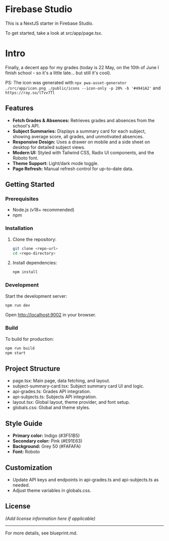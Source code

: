 # Firebase Studio

This is a NextJS starter in Firebase Studio.

To get started, take a look at src/app/page.tsx.

# Intro

Finally, a decent app for my grades (today is 22 May, on the 10th of June I finish school - so it's a little late... but still it's cool).

PS: The icon was generated with `npx pwa-asset-generator ./src/app/icon.png ./public/icons --icon-only -p 20% -b '#4941A2'` and `https://ray.so/lTvv7Tl`

## Features

- **Fetch Grades & Absences:** Retrieves grades and absences from the school's API.
- **Subject Summaries:** Displays a summary card for each subject, showing average score, all grades, and unmotivated absences.
- **Responsive Design:** Uses a drawer on mobile and a side sheet on desktop for detailed subject views.
- **Modern UI:** Styled with Tailwind CSS, Radix UI components, and the Roboto font.
- **Theme Support:** Light/dark mode toggle.
- **Page Refresh:** Manual refresh control for up-to-date data.

## Getting Started

### Prerequisites

- Node.js (v18+ recommended)
- npm

### Installation

1. Clone the repository:
   ```sh
   git clone <repo-url>
   cd <repo-directory>
   ```

2. Install dependencies:
   ```sh
   npm install
   ```

### Development

Start the development server:

```sh
npm run dev
```

Open [http://localhost:9002](http://localhost:9002) in your browser.

### Build

To build for production:

```sh
npm run build
npm start
```

## Project Structure

- page.tsx: Main page, data fetching, and layout.
- subject-summary-card.tsx: Subject summary card UI and logic.
- api-grades.ts: Grades API integration.
- api-subjects.ts: Subjects API integration.
- layout.tsx: Global layout, theme provider, and font setup.
- globals.css: Global and theme styles.

## Style Guide

- **Primary color:** Indigo (#3F51B5)
- **Secondary color:** Pink (#E91E63)
- **Background:** Grey 50 (#FAFAFA)
- **Font:** Roboto

## Customization

- Update API keys and endpoints in api-grades.ts and api-subjects.ts as needed.
- Adjust theme variables in globals.css.

## License

*(Add license information here if applicable)*

---

For more details, see blueprint.md.